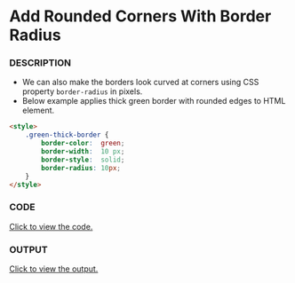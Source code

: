 # Add Rounded Corners With Border Radius

### DESCRIPTION
* We can also make the borders look curved at corners using CSS property `border-radius` in pixels.
* Below example applies thick green border with rounded edges to HTML element.
```html
<style>
    .green-thick-border {
        border-color:  green;
        border-width:  10 px;
        border-style:  solid;
        border-radius: 10px;
    }
</style>
```

### CODE
[Click to view the code.](add-rounded-corners-with-border-radius.html)

### OUTPUT
[Click to view the output.](http://htmlpreview.github.io/?https://github.com/saipothanjanjanam/freecodecamp-full-stack-dev/blob/master/Responsive_Web_Design_Certification/2.Basic_CSS/11.Add_Rounded_Corners_With_Border_Radius/add-rounded-corners-with-border-radius.html)
